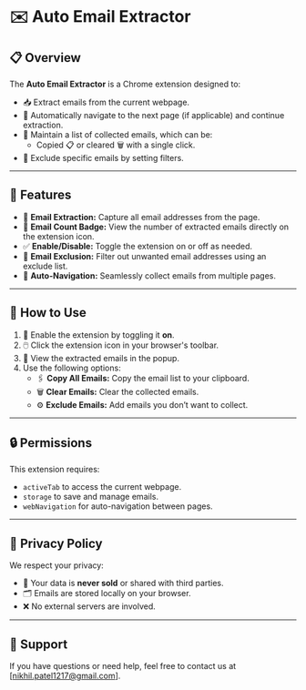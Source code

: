 
# ✉️ Auto Email Extractor

## 📋 Overview
The **Auto Email Extractor** is a Chrome extension designed to:
- 📥 Extract emails from the current webpage.
- 🔄 Automatically navigate to the next page (if applicable) and continue extraction.
- 📜 Maintain a list of collected emails, which can be:
  - Copied 📋 or cleared 🗑️ with a single click.
- 🚫 Exclude specific emails by setting filters.

---

## 🚀 Features
- 📧 **Email Extraction:** Capture all email addresses from the page.
- 🔢 **Email Count Badge:** View the number of extracted emails directly on the extension icon.
- ✅ **Enable/Disable:** Toggle the extension on or off as needed.
- 🚫 **Email Exclusion:** Filter out unwanted email addresses using an exclude list.
- 🔄 **Auto-Navigation:** Seamlessly collect emails from multiple pages.

---

## 📖 How to Use
1. 🔌 Enable the extension by toggling it **on**.
2. 🖱️ Click the extension icon in your browser's toolbar.
3. 📜 View the extracted emails in the popup.
4. Use the following options:
   - 🖇️ **Copy All Emails:** Copy the email list to your clipboard.
   - 🗑️ **Clear Emails:** Clear the collected emails.
   - ⚙️ **Exclude Emails:** Add emails you don’t want to collect.

---

## 🔒 Permissions
This extension requires:
- `activeTab` to access the current webpage.
- `storage` to save and manage emails.
- `webNavigation` for auto-navigation between pages.

---

## 📝 Privacy Policy
We respect your privacy:
- 🔐 Your data is **never sold** or shared with third parties.
- 🗂️ Emails are stored locally on your browser.
- ❌ No external servers are involved.

---


## 📧 Support
If you have questions or need help, feel free to contact us at [nikhil.patel1217@gmail.com].
